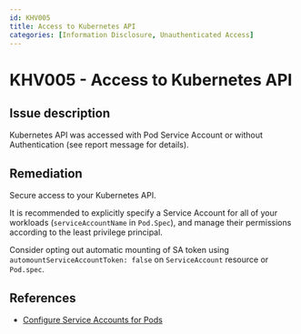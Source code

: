 ```yaml
---
id: KHV005
title: Access to Kubernetes API
categories: [Information Disclosure, Unauthenticated Access]
---
```


# KHV005 - Access to Kubernetes API

## Issue description

Kubernetes API was accessed with Pod Service Account or without Authentication (see report message for details).

## Remediation

Secure access to your Kubernetes API.

It is recommended to explicitly specify a Service Account for all of your workloads (`serviceAccountName` in `Pod.Spec`), and manage their permissions according to the least privilege principal.

Consider opting out automatic mounting of SA token using `automountServiceAccountToken: false` on `ServiceAccount` resource or `Pod.spec`.


## References

- [Configure Service Accounts for Pods](https://kubernetes.io/docs/tasks/configure-pod-container/configure-service-account/)

